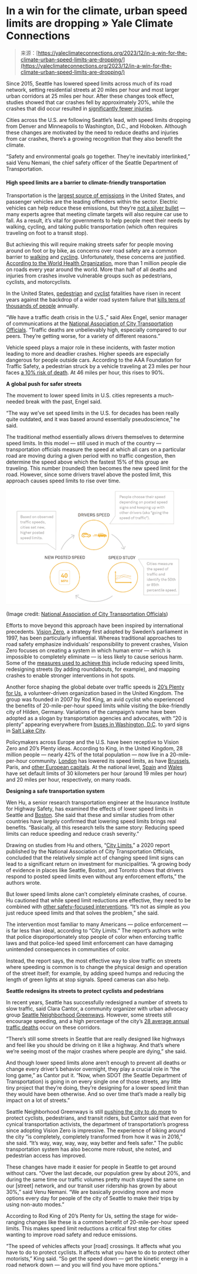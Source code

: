 <!--yml
category: 未分类
date: 2024-05-27 14:24:19
-->

# In a win for the climate, urban speed limits are dropping » Yale Climate Connections

> 来源：[https://yaleclimateconnections.org/2023/12/in-a-win-for-the-climate-urban-speed-limits-are-dropping/](https://yaleclimateconnections.org/2023/12/in-a-win-for-the-climate-urban-speed-limits-are-dropping/)

Since 2015, Seattle has lowered speed limits across much of its road network, setting residential streets at 20 miles per hour and most larger urban corridors at 25 miles per hour. After these changes took effect, studies showed that car crashes fell by approximately 20%, while the crashes that did occur resulted in [significantly fewer injuries](https://www.iihs.org/topics/bibliography/ref/2279).

Cities across the U.S. are following Seattle’s lead, with speed limits dropping from Denver and Minneapolis to Washington, D.C., and Hoboken. Although these changes are motivated by the need to reduce deaths and injuries from car crashes, there’s a growing recognition that they also benefit the climate.

“Safety and environmental goals go together. They’re inevitably interlinked,” said Venu Nemani, the chief safety officer of the Seattle Department of Transportation.

#### **High speed limits are a barrier to climate-friendly transportatio**n

Transportation is the [largest source of emissions](https://www.epa.gov/greenvehicles/fast-facts-transportation-greenhouse-gas-emissions) in the United States, and passenger vehicles are the leading offenders within the sector. Electric vehicles can help reduce these emissions, but they’re [not a silver bullet](https://yaleclimateconnections.org/2023/06/evs-alone-cant-solve-climate-problems/) — many experts agree that meeting climate targets will also require car use to fall. As a result, it’s vital for governments to help people meet their needs by walking, cycling, and taking public transportation (which often requires traveling on foot to a transit stop).

But achieving this will require making streets safer for people moving around on foot or by bike, as concerns over road safety are a common barrier to [walking](https://www.ncbi.nlm.nih.gov/pmc/articles/PMC9552087/) and [cycling](https://www.medrxiv.org/content/10.1101/2022.04.22.22274159v1.full). Unfortunately, these concerns are justified. [According to the World Health Organization](https://www.who.int/health-topics/road-safety#tab=tab_1), more than 1 million people die on roads every year around the world. More than half of all deaths and injuries from crashes involve vulnerable groups such as pedestrians, cyclists, and motorcyclists.

In the United States, [pedestrian](https://www.ghsa.org/resources/news-releases/GHSA-Pedestrian-Spotlight23#:~:text=Pedestrian%20deaths%20have%20surged%2018,.%2C%20of%20research%20firm%20Westat.) and [cyclist](https://www.iihs.org/topics/fatality-statistics/detail/bicyclists#:~:text=Posted%20May%202023.-,Trends,their%20lowest%20point%20in%202010) fatalities have risen in recent years against the backdrop of a wider road system failure that [kills tens of thousands of people](https://www.nhtsa.gov/press-releases/traffic-crash-death-estimates-2022) annually.

“We have a traffic death crisis in the U.S.,” said Alex Engel, senior manager of communications at the [National Association of City Transportation Officials](https://nacto.org/). “Traffic deaths are unbelievably high, especially compared to our peers. They’re getting worse, for a variety of different reasons.”

Vehicle speed plays a major role in these incidents, with faster motion leading to more and deadlier crashes. Higher speeds are especially dangerous for people outside cars. According to the AAA Foundation for Traffic Safety, a pedestrian struck by a vehicle traveling at 23 miles per hour faces [a 10% risk of death](https://aaafoundation.org/impact-speed-pedestrians-risk-severe-injury-death/). At 46 miles per hour, this rises to 90%.

**A global push for safer streets**

The movement to lower speed limits in U.S. cities represents a much-needed break with the past, Engel said.

“The way we’ve set speed limits in the U.S. for decades has been really quite outdated, and it was based around essentially pseudoscience,” he said.

The traditional method essentially allows drivers themselves to determine speed limits. In this model — still used in much of the country — transportation officials measure the speed at which all cars on a particular road are moving during a given period with no traffic congestion, then determine the speed above which the fastest 15% of this group are traveling. This number (rounded) then becomes the new speed limit for the road. However, since some drivers travel above the posted limit, this approach causes speed limits to rise over time.

![A graphic showcasing how speed limits are created. Cities measure the speed of cars in an area and then establish speed limits, then drivers speed and a new speed limit is established. ](img/26830dfb44c2e7504ce664aa5fe6adb3.png)

(Image credit: [National Association of City Transportation Officials](https://nacto.org/))

Efforts to move beyond this approach have been inspired by international precedents. [Vision Zero](https://www.roadsafetysweden.com/about-the-conference/vision-zero---no-fatalities-or-serious-injuries-through-road-accidents/), a strategy first adopted by Sweden’s parliament in 1997, has been particularly influential. Whereas traditional approaches to road safety emphasize individuals’ responsibility to prevent crashes, Vision Zero focuses on creating a system in which human error — which is impossible to completely eliminate — is less likely to cause serious harm. Some of the [measures used to achieve this](https://visionzeronetwork.org/wp-content/uploads/2018/11/Vision_Zero_Core_Elements.pdf) include reducing speed limits, redesigning streets (by adding roundabouts, for example), and mapping crashes to enable stronger interventions in hot spots.

Another force shaping the global debate over traffic speeds is [20’s Plenty for Us](https://www.20splenty.org/), a volunteer-driven organization based in the United Kingdom. The group was founded in 2007 by Rod King, an avid cyclist who experienced the benefits of 20-mile-per-hour speed limits while visiting the bike-friendly city of Hilden, Germany. Variations of the campaign’s name have been adopted as a slogan by transportation agencies and advocates, with “20 is plenty” appearing everywhere from [buses in Washington, D.C](https://twitter.com/DDOTDC/status/1456638944897126401). to yard signs in [Salt Lake City](https://sweetstreetsslc.org/20-is-plenty).

Policymakers across Europe and the U.S. have been receptive to Vision Zero and 20’s Plenty ideas. According to King, in the United Kingdom, 28 million people — nearly 42% of the total population — now live in a 20-mile-per-hour community. [London](https://tfl.gov.uk/corporate/safety-and-security/road-safety/safe-speeds) has lowered its speed limits, as have [Brussels](https://city30.brussels/), Paris, and [other European capitals](https://etsc.eu/amsterdam-follows-paris-brussels-and-madrid-with-default-30-km-h-limits/). At the national level, [Spain](https://etsc.eu/spain-switches-most-urban-roads-to-30-km-h-amid-calls-for-action-in-several-eu-member-states/) and [Wales](https://www.gov.wales/introducing-20mph-speed-limits-frequently-asked-questions) have set default limits of 30 kilometers per hour (around 19 miles per hour) and 20 miles per hour, respectively, on many roads.

**Designing a safe transportation system**

Wen Hu, a senior research transportation engineer at the Insurance Institute for Highway Safety, has examined the effects of lower speed limits in Seattle and [Boston](https://pubmed.ncbi.nlm.nih.gov/30636698/#:~:text=Results%3A%20The%20speed%20limit%20reduction,these%20reductions%20were%20statistically%20significant.). She said that these and similar studies from other countries have largely confirmed that lowering speed limits brings real benefits. “Basically, all this research tells the same story: Reducing speed limits can reduce speeding and reduce crash severity.”

Drawing on studies from Hu and others, “[City Limits](https://nacto.org/safespeeds/),” a 2020 report published by the National Association of City Transportation Officials, concluded that the relatively simple act of changing speed limit signs can lead to a significant return on investment for municipalities. “A growing body of evidence in places like Seattle, Boston, and Toronto shows that drivers respond to posted speed limits even without any enforcement efforts,” the authors wrote.

But lower speed limits alone can’t completely eliminate crashes, of course. Hu cautioned that while speed limit reductions are effective, they need to be combined with [other safety-focused interventions](https://www.transportation.gov/NRSS/SafeSystem). “It’s not as simple as you just reduce speed limits and that solves the problem,” she said.

The intervention most familiar to many Americans — police enforcement — is far less than ideal, according to “City Limits.” The report’s authors write that police disproportionately stop people of color when enforcing traffic laws and that police-led speed limit enforcement can have damaging unintended consequences in communities of color.

Instead, the report says, the most effective way to slow traffic on streets where speeding is common is to change the physical design and operation of the street itself; for example, by adding speed humps and reducing the length of green lights at stop signals. Speed cameras can also help.

**Seattle redesigns its streets to protect cyclists and pedestrians**

In recent years, Seattle has successfully redesigned a number of streets to slow traffic, said Clara Cantor, a community organizer with urban advocacy group [Seattle Neighborhood Greenways](https://seattlegreenways.org/). However, some streets still encourage speeding, and a high percentage of the city’s [28 average annual traffic deaths](https://www.seattle.gov/transportation/projects-and-programs/safety-first/vision-zero#:~:text=While%20Seattle%20is%20one%20of,nearly%20180%20people%20seriously%20injured.) occur on these corridors.

“There’s still some streets in Seattle that are really designed like highways and feel like you should be driving on it like a highway. And that’s where we’re seeing most of the major crashes where people are dying,” she said.

And though lower speed limits alone aren’t enough to prevent all deaths or change every driver’s behavior overnight, they play a crucial role in “the long game,” as Cantor put it. “Now, when SDOT (the Seattle Department of Transportation) is going in on every single one of those streets, any little tiny project that they’re doing, they’re designing for a lower speed limit than they would have been otherwise. And so over time that’s made a really big impact on a lot of streets.”

Seattle Neighborhood Greenways is still [pushing the city to do more](https://seattlegreenways.org/our-priorities/current-priorities/vision-zero/) to protect cyclists, pedestrians, and transit riders, but Cantor said that even for cynical transportation activists, the department of transportation’s progress since adopting Vision Zero is impressive. The experience of biking around the city “is completely, completely transformed from how it was in 2016,” she said. “It’s way, way, way, way, way better and feels safer.” The public transportation system has also become more robust, she noted, and pedestrian access has improved.

These changes have made it easier for people in Seattle to get around without cars. “Over the last decade, our population grew by about 20%, and during the same time our traffic volumes pretty much stayed the same on our [street] network, and our transit user ridership has grown by about 30%,” said Venu Nemani. “We are basically providing more and more options every day for people of the city of Seattle to make their trips by using non-auto modes.”

According to Rod King of 20’s Plenty for Us, setting the stage for wide-ranging changes like these is a common benefit of 20-mile-per-hour speed limits. This makes speed limit reductions a critical first step for cities wanting to improve road safety and reduce emissions.

“The speed of vehicles affects your [road] crossings. It affects what you have to do to protect cyclists. It affects what you have to do to protect other motorists,” King said. “So get the speed down — get the kinetic energy in a road network down — and you will find you have more options.”